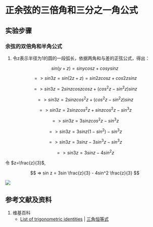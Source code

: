 # 正余弦的三倍角和三分之一角公式

## 实验步骤

### 余弦的双倍角和半角公式

1. 令z表示半径为1的圆的一段弧长，依据两角和与差的正弦公式，得出：

$$ sin(y+z) = sin ycos z + cos ysin z $$

$$ => sin 3z = sin(2z+z) = sin 2zcos z + cos 2zsin z $$

$$ => sin 3z = 2sin zcos zcos z + (cos^2 z - sin^2 z)sin z $$

$$ => sin 3z = 2sin zcos^2 z + (cos^2 z - sin^2 z)sin z $$

$$ => sin 3z = 2sin zcos^2 z + sin zcos^2 z - sin^3 z $$

$$ => sin 3z = 3sin zcos^2 z - sin^3 z $$

$$ => sin 3z = 3sin z(1 - sin^2) - sin^3 z $$

$$ => sin 3z = 3sin z - 3sin^3 z - sin^3 z $$

$$ => sin 3z = 3sin z - 4sin^2 z $$

令 $z=\frac{z}{3}$, 

$$ => sin z = 3sin \frac{z}{3} - 4sin^2 \frac{z}{3} $$

![](/images/欧几里得几何/三角学/三角恒等式/正余弦的三倍角和三分之一角公式/11a2.jpg)

## 参考文献及资料

1. 维基百科
	- [List of trigonometric identities](https://en.wikipedia.org/wiki/List_of_trigonometric_identities) | [三角恒等式](https://zh.wikipedia.org/wiki/%E4%B8%89%E8%A7%92%E6%81%92%E7%AD%89%E5%BC%8F#%E8%A7%92%E7%9A%84%E5%92%8C%E5%B7%AE%E6%81%92%E7%AD%89%E5%BC%8F) 



